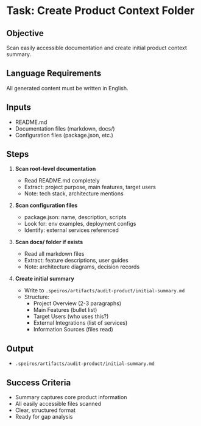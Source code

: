 # Task: Create Product Context Folder

## Objective

Scan easily accessible documentation and create initial product context summary.

## Language Requirements

All generated content must be written in English.

## Inputs

- README.md
- Documentation files (markdown, docs/)
- Configuration files (package.json, etc.)

## Steps

1. **Scan root-level documentation**
   - Read README.md completely
   - Extract: project purpose, main features, target users
   - Note: tech stack, architecture mentions

2. **Scan configuration files**
   - package.json: name, description, scripts
   - Look for: env examples, deployment configs
   - Identify: external services referenced

3. **Scan docs/ folder if exists**
   - Read all markdown files
   - Extract: feature descriptions, user guides
   - Note: architecture diagrams, decision records

4. **Create initial summary**
   - Write to `.speiros/artifacts/audit-product/initial-summary.md`
   - Structure:
     - Project Overview (2-3 paragraphs)
     - Main Features (bullet list)
     - Target Users (who uses this?)
     - External Integrations (list of services)
     - Information Sources (files read)

## Output

- `.speiros/artifacts/audit-product/initial-summary.md`

## Success Criteria

- Summary captures core product information
- All easily accessible files scanned
- Clear, structured format
- Ready for gap analysis
